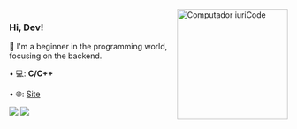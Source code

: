<img src="https://i.pinimg.com/originals/ee/9d/de/ee9dde88ff4949f5984bf108bdeea0bc.gif" min-width="300px" max-width="300px" width="200px" align="right" alt="Computador iuriCode">

### Hi, Dev!

  🤯 I'm a beginner in the programming world, focusing on the backend.
</p>

• 💻: <strong> C/C++ </strong>
</p>

• 🌐: [Site](https://diogosilva.dev)

<p align="left">
  <a href = "https://www.codewars.com/users/Diogo-ss"><img src="https://www.codewars.com/users/Diogo-ss/badges/micro" min-width="200px" max-width="200px"></a>
  <img src="https://komarev.com/ghpvc/?username=Diogo-ss&color=a4bafd&style=flat-square&label=🚀+views" />
</p>
